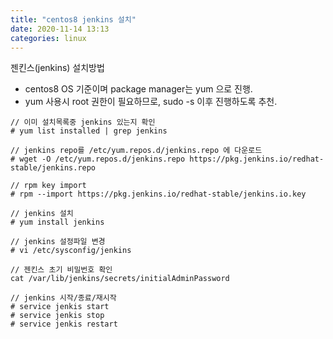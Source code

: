 ```yaml
---
title: "centos8 jenkins 설치"
date: 2020-11-14 13:13
categories: linux
---
```

젠킨스(jenkins) 설치방법
- centos8 OS 기준이며 package manager는 yum 으로 진행.
- yum 사용시 root 권한이 필요하므로, sudo -s 이후 진행하도록 추천.
```
// 이미 설치목록중 jenkins 있는지 확인
# yum list installed | grep jenkins

// jenkins repo를 /etc/yum.repos.d/jenkins.repo 에 다운로드
# wget -O /etc/yum.repos.d/jenkins.repo https://pkg.jenkins.io/redhat-stable/jenkins.repo

// rpm key import
# rpm --import https://pkg.jenkins.io/redhat-stable/jenkins.io.key

// jenkins 설치
# yum install jenkins

// jenkins 설정파일 변경
# vi /etc/sysconfig/jenkins

// 젠킨스 초기 비밀번호 확인
cat /var/lib/jenkins/secrets/initialAdminPassword
```

```
// jenkins 시작/종료/재시작
# service jenkis start
# service jenkis stop
# service jenkis restart
```

